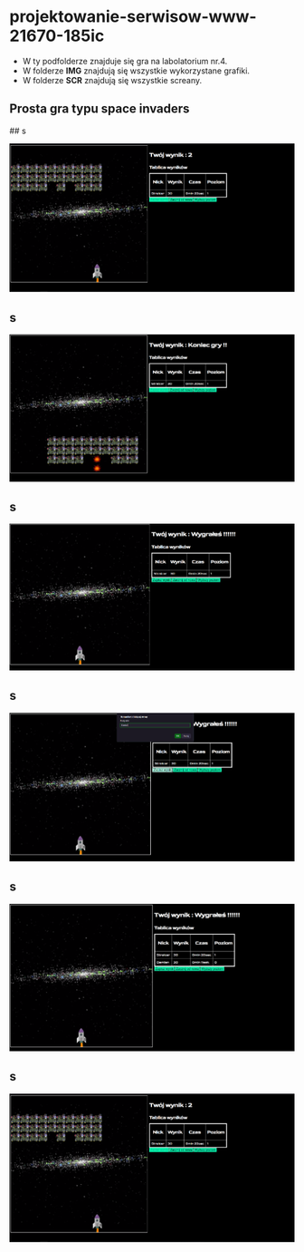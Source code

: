  # projektowanie-serwisow-www-21670-185ic
 - W ty podfolderze znajduje się gra na labolatorium nr.4.
 - W folderze **IMG** znajdują się wszystkie wykorzystane grafiki.
 - W folderze **SCR** znajdują się wszystkie screany.
 
<h2>Prosta gra typu space invaders</h2>
## s

![list](/Lab4/SCR/1.PNG "1")
## s

![list](/Lab4/SCR/2.PNG "2")
## s

![list](/Lab4/SCR/3.PNG "3")
## s

![list](/Lab4/SCR/4.PNG "4")
## s

![list](/Lab4/SCR/5.PNG "5")
## s

![list](/Lab4/SCR/1.PNG "1")




